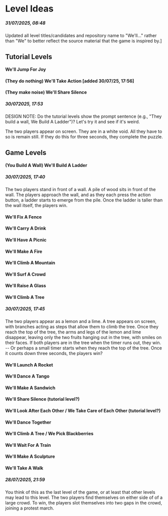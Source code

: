 # Level Ideas
##### 31/07/2025, 08:48
Updated all level titles/candidates and repository name to "We'll..." rather than "We" to better reflect the source material that the game is inspired by.]

## Tutorial Levels

#### We'll Jump For Joy
#### (They do nothing) We'll Take Action [added 30/07/25, 17:56]
#### (They make noise) We'll Share Silence
##### 30/072025, 17:53
DESIGN NOTE: Do the tutorial levels show the prompt sentence (e.g., "They build a wall, We Build A Ladder")? Let's try it and see if it's weird.

The two players appear on screen. They are in a white void. All they have to so is remain still. If they do this for three seconds, they complete the puzzle.


## Game Levels

#### (You Build A Wall) We'll Build A Ladder
##### 30/07/2025, 17:40

The two players stand in front of a wall. A pile of wood sits in front of the wall. The players approach the wall, and as they each press the action button, a ladder starts to emerge from the pile. Once the ladder is taller than the wall itself, the players win.

#### We'll Fix A Fence
#### We'll Carry A Drink
#### We'll Have A Picnic
#### We'll Make A Fire
#### We'll Climb A Mountain
#### We'll Surf A Crowd
#### We'll Raise A Glass
#### We'll Climb A Tree
##### 30/07/2025, 17:45

The two players appear as a lemon and a lime. A tree appears on screen, with branches acting as steps that allow them to climb the tree. Once they reach the top of the tree, the arms and legs of the lemon and lime disappear, leaving only the two fruits hanging out in the tree, with smiles on their faces. If both players are in the tree when the timer runs out, they win.
-- Or perhaps a small timer starts when they reach the top of the tree. Once it counts down three seconds, the players win?

#### We'll Launch A Rocket
#### We'll Dance A Tango
#### We'll Make A Sandwich
#### We'll Share Silence (tutorial level?)
#### We'll Look After Each Other / We Take Care of Each Other (tutorial level?)
#### We'll Dance Together
#### We'll Climb A Tree / We Pick Blackberries
#### We'll Wait For A Train
#### We'll Make A Sculpture
#### We'll Take A Walk
##### 28/07/2025, 21:59

You think of this as the last level of the game, or at least that other levels may lead to this level. The two players find themselves on either side of of a large crowd. To win, the players slot themselves into two gaps in the crowd, joining a protest march.
